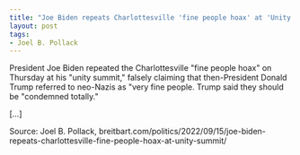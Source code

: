 ```yaml
---
title: "Joe Biden repeats Charlottesville 'fine people hoax' at 'Unity Summit'"
layout: post
tags:
- Joel B. Pollack
---
```


President Joe Biden repeated the Charlottesville "fine people hoax" on Thursday at his "unity summit," falsely claiming that then-President Donald Trump referred to neo-Nazis as "very fine people. Trump said they should be "condemned totally."

[…]

Source: Joel B. Pollack, breitbart.com/politics/2022/09/15/joe-biden-repeats-charlottesville-fine-people-hoax-at-unity-summit/
